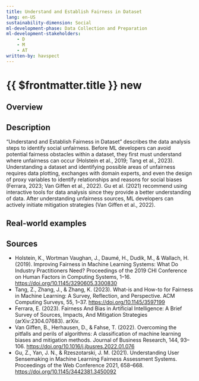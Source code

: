 ```yaml
---
title: Understand and Establish Fairness in Dataset
lang: en-US
sustainability-dimension: Social
ml-development-phase: Data Collection and Preparation 
ml-development-stakeholders: 
    - D
    - M
    - AT
written-by: havspect
---
```


<script setup>
import DPOverview from '../../components/DPOverview.vue'
</script>


# {{ $frontmatter.title }} <Badge type="tip">new</Badge>

## Overview
<DPOverview />

## Description
“Understand and Establish Fairness in Dataset” describes the data analysis steps to identify social unfairness. Before ML developers can avoid potential fairness obstacles within a dataset, they first must understand where unfairness can occur (Holstein et al., 2019; Tang et al., 2023). Understanding a dataset and identifying possible areas of unfairness requires data plotting, exchanges with domain experts, and even the design of proxy variables to identify relationships and reasons for social biases (Ferrara, 2023; Van Giffen et al., 2022). Gu et al. (2021) recommend using interactive tools for data analysis since they provide a better understanding of data. After understanding unfairness sources, ML developers can actively initiate mitigation strategies (Van Giffen et al., 2022). 

## Real-world examples 


## Sources 
- Holstein, K., Wortman Vaughan, J., Daumé, H., Dudik, M., & Wallach, H. (2019). Improving Fairness in Machine Learning Systems: What Do Industry Practitioners Need? Proceedings of the 2019 CHI Conference on Human Factors in Computing Systems, 1–16. https://doi.org/10.1145/3290605.3300830
- Tang, Z., Zhang, J., & Zhang, K. (2023). What-is and How-to for Fairness in Machine Learning: A Survey, Reflection, and Perspective. ACM Computing Surveys, 55, 1–37. https://doi.org/10.1145/3597199
- Ferrara, E. (2023). Fairness And Bias in Artificial Intelligence: A Brief Survey of Sources, Impacts, And Mitigation Strategies (arXiv:2304.07683). arXiv.
- Van Giffen, B., Herhausen, D., & Fahse, T. (2022). Overcoming the pitfalls and perils of algorithms: A classification of machine learning biases and mitigation methods. Journal of Business Research, 144, 93–106. https://doi.org/10.1016/j.jbusres.2022.01.076
- Gu, Z., Yan, J. N., & Rzeszotarski, J. M. (2021). Understanding User Sensemaking in Machine Learning Fairness Assessment Systems. Proceedings of the Web Conference 2021, 658–668. https://doi.org/10.1145/3442381.3450092
